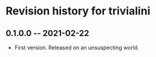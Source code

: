 # Revision history for trivialini

## 0.1.0.0 -- 2021-02-22

* First version. Released on an unsuspecting world.
